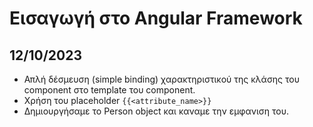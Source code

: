 # Εισαγωγή στο Angular Framework

## 12/10/2023

- Απλή δέσμευση (simple binding) χαρακτηριστικού της κλάσης του component στο 
template του component.
- Χρήση του placeholder `{{<attribute_name>}}`
- Δημιουργήσαμε το Person object και καναμε την εμφανιση του.

